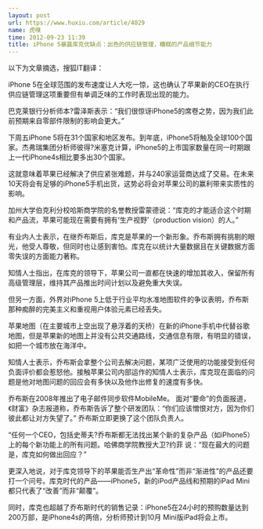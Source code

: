 ```yaml
---
layout: post
url: https://www.huxiu.com/article/4029
name: 虎嗅
time: 2012-09-23 11:39
title: iPhone 5暴露库克优缺点：出色的供应链管理，糟糕的产品细节能力
---
```

以下为文章摘选，搜狐IT翻译：

iPhone 5在全球范围的发布速度让人大吃一惊，这也确认了苹果新的CEO在执行供应链管理这项重要但有单调乏味的工作时表现出现的能力。

巴克莱银行分析师本?雷泽斯表示：“我们很惊讶iPhone5的席卷之势，因为我们此前预期来自零部件限制的影响会更大。”

下周五iPhone 5将在31个国家和地区发布。到年底，iPhone5将触及全球100个国家。杰弗瑞集团分析师彼得?米塞克计算，iPhone5的上市国家数量在同一时期跟上一代iPhone4s相比要多出30个国家。

这就意味着苹果已经解决了供应紧张难题，并与240家运营商达成了交易。在未来10天将会有足够的iPhone5手机出货，这势必将会对苹果公司的赢利带来实质性的影响。

加州大学伯克利分校哈斯商学院的名誉教授雷蒙德说：“库克的才能适合这个时期和产品流，苹果可能现在需要有拥有‘生产视野’（production vision）的人。”

有业内人士表示，在继乔布斯后，库克是苹果的一个新形象。乔布斯拥有挑剔的眼光，他受人尊敬，但同时也让感到害怕。库克在以统计大量数据且在关键数据方面零失误的方面能力著称。

知情人士指出，在库克的领导下，苹果公司一直都在快速的增加其收入，保留所有高级管理层，维持其产品推出时间计划以及避免重大失误。

但另一方面，外界对iPhone 5上低于行业平均水准地图软件的争议表明，乔布斯那种痴醉的完美主义和重视用户体验元素已经丢失。

苹果地图（在主要城市上空出现了悬浮着的天桥）在新的iPhone手机中代替谷歌地图，但是苹果新的地图上并没有公共交通路线，交通信息有限，有明显的错误，如把一个城市放在海洋中。

知情人士表示，乔布斯会拿整个公司去解决问题，某项广泛使用的功能接受到任何负面评价都会惹怒他。接触苹果公司内部运作的知情人士表示，库克现在面临的问题是他对地图问题的回应会有多快以及他作出修复的速度有多快。

乔布斯在2008年推出了电子邮件同步软件MobileMe。 面对“要命”的负面报道，《财富》杂志报道称，乔布斯告诉了整个研发团队：“你们应该憎恨对方，因为你们彼此都让对方失望了。” 乔布斯立即更换了这个团队负责人。

“任何一个CEO，包括史蒂夫?乔布斯都无法找出某个新的复杂产品（如iPhone5）上的每个新功能上的所有问题。哈佛商学院教授大卫?约菲 说：“现在最大的问题是，库克如何做出回应？”

更深入地说，对于库克领导下的苹果能否生产出“革命性”而非“渐进性”的产品还要打一个问号。库克时代的产品——iPhone5，新的iPod产品线和预期的iPad Mini都只代表了“改善”而非“颠覆”。

同时，库克也超越了乔布斯时代的销售记录：iPhone5在24小时的预购数量达到200万部，是iPhone4s的两倍，分析师预计到10月 Mini版iPad将会上市。

